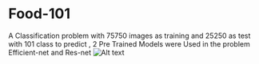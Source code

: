 # Food-101
A Classification problem with 75750 images as training and 25250 as test with 101 class to predict , 
2 Pre Trained Models were Used in the problem Efficient-net and Res-net
![Alt text](URL_of_the_image)
